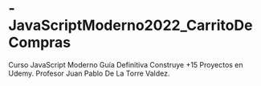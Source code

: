 # -JavaScriptModerno2022_CarritoDeCompras
Curso JavaScript Moderno Guía Definitiva Construye +15 Proyectos en Udemy. Profesor Juan Pablo De La Torre Valdez.
